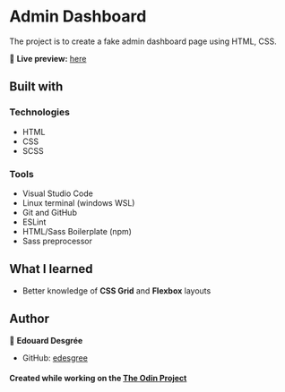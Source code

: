 # Admin Dashboard

The project is to create a fake admin dashboard page using HTML, CSS.

🔗 **Live preview:** [here](https://edesgree.github.io/odin-admin-dashboard/public/)


## Built with
### Technologies
* HTML
* CSS
* SCSS

### Tools

* Visual Studio Code
* Linux terminal (windows WSL)
* Git and GitHub
* ESLint
* HTML/Sass Boilerplate (npm)
* Sass preprocessor
  
## What I learned

* Better knowledge of **CSS Grid** and **Flexbox** layouts
  
## Author

👤 **Edouard Desgrée**
* GitHub: [edesgree](https://github.com/edesgree)




#### Created while working on the [The Odin Project](https://www.theodinproject.com/)
